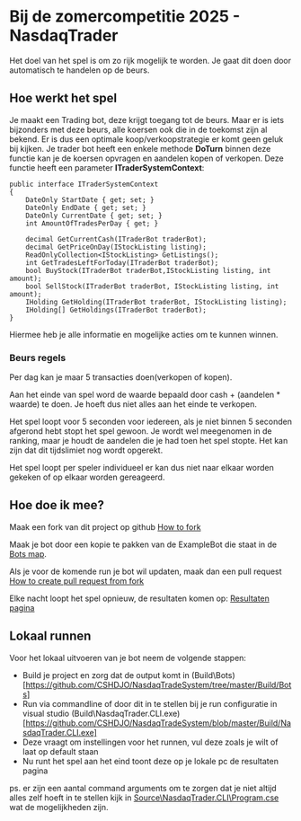 # Bij de zomercompetitie 2025 - NasdaqTrader
Het doel van het spel is om zo rijk mogelijk te worden. Je gaat dit doen door automatisch te handelen op de beurs. 



## Hoe werkt het spel
Je maakt een Trading bot, deze krijgt toegang tot de beurs. Maar er is iets bijzonders met deze beurs, alle koersen  ook die in de toekomst zijn al bekend. Er is dus een optimale koop/verkoopstrategie er komt geen geluk bij kijken. 
Je trader bot heeft een enkele methode **DoTurn** binnen deze functie kan je de koersen opvragen en aandelen kopen of verkopen. Deze functie heeft een parameter **ITraderSystemContext**:
```
public interface ITraderSystemContext  
{  
	DateOnly StartDate { get; set; }  
	DateOnly EndDate { get; set; }  
	DateOnly CurrentDate { get; set; }  
	int AmountOfTradesPerDay { get; }  
	
	decimal GetCurrentCash(ITraderBot traderBot);  
	decimal GetPriceOnDay(IStockListing listing);  
	ReadOnlyCollection<IStockListing> GetListings();  
	int GetTradesLeftForToday(ITraderBot traderBot);  
	bool BuyStock(ITraderBot traderBot,IStockListing listing, int amount);  
	bool SellStock(ITraderBot traderBot, IStockListing listing, int amount);  
	IHolding GetHolding(ITraderBot traderBot, IStockListing listing);  
	IHolding[] GetHoldings(ITraderBot traderBot);  
}
```
Hiermee heb je alle informatie en mogelijke acties om te kunnen winnen.

### Beurs regels
Per dag kan je maar 5 transacties doen(verkopen of kopen). 

Aan het einde van spel word de waarde bepaald door cash + (aandelen * waarde) te doen. Je hoeft dus niet alles aan het einde te verkopen.

Het spel loopt voor 5 seconden voor iedereen, als je niet binnen 5 seconden afgerond hebt stopt het spel gewoon. Je wordt wel meegenomen in de ranking, maar je houdt de aandelen die je had toen het spel stopte.
Het kan zijn dat dit tijdslimiet nog wordt opgerekt.

Het spel loopt per speler individueel er kan dus niet naar elkaar worden gekeken of op elkaar worden gereageerd.

## Hoe doe ik mee?
Maak een fork van dit project op github [How to fork](https://docs.github.com/en/pull-requests/collaborating-with-pull-requests/working-with-forks/fork-a-repo) 

Maak je bot door een kopie te pakken van de ExampleBot die staat in de [Bots map](https://github.com/CSHDJO/NasdaqTradeSystem/tree/master/Bots). 

Als je voor de komende run je bot wil updaten, maak dan een pull request [How to create pull request from fork](https://docs.github.com/en/pull-requests/collaborating-with-pull-requests/proposing-changes-to-your-work-with-pull-requests/creating-a-pull-request-from-a-fork)

Elke nacht loopt het spel opnieuw, de resultaten komen op: [Resultaten pagina](https://chipper-genie-b3874c.netlify.app/)


## Lokaal runnen
Voor het lokaal uitvoeren van je bot neem de volgende stappen:

- Build je project en zorg dat de output komt in (Build\Bots)[https://github.com/CSHDJO/NasdaqTradeSystem/tree/master/Build/Bots]
- Run via commandline of door dit in te stellen bij je run configuratie in visual studio (Build\NasdaqTrader.CLI.exe)[https://github.com/CSHDJO/NasdaqTradeSystem/blob/master/Build/NasdaqTrader.CLI.exe]
- Deze vraagt om instellingen voor het runnen, vul deze zoals je wilt of laat op default staan
- Nu runt het spel aan het eind toont deze op je lokale pc de resultaten pagina

ps. er zijn een aantal command arguments om te zorgen dat je niet altijd alles zelf hoeft in te stellen kijk in [Source\NasdaqTrader.CLI\Program.cse](https://github.com/CSHDJO/NasdaqTradeSystem/blob/master/Source/NasdaqTrader.CLI/Program.cs)  wat de mogelijkheden zijn.
